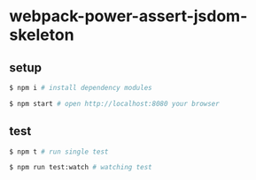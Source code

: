 webpack-power-assert-jsdom-skeleton
===================================

setup
-----

```sh
$ npm i # install dependency modules

$ npm start # open http://localhost:8080 your browser
```

test
----

```sh
$ npm t # run single test

$ npm run test:watch # watching test
```
